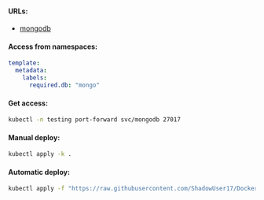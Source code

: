 #### URLs:
- [mongodb](https://hub.docker.com/r/bitnami/mongodb)

#### Access from namespaces:
```yaml
template:
  metadata:
    labels:
      required.db: "mongo"
```

#### Get access:
```bash
kubectl -n testing port-forward svc/mongodb 27017
```

#### Manual deploy:
```bash
kubectl apply -k .
```

#### Automatic deploy:
```bash
kubectl apply -f "https://raw.githubusercontent.com/ShadowUser17/DockerTemplates/master/K8S/mongodb/fluxcd-deploy.yml"
```
